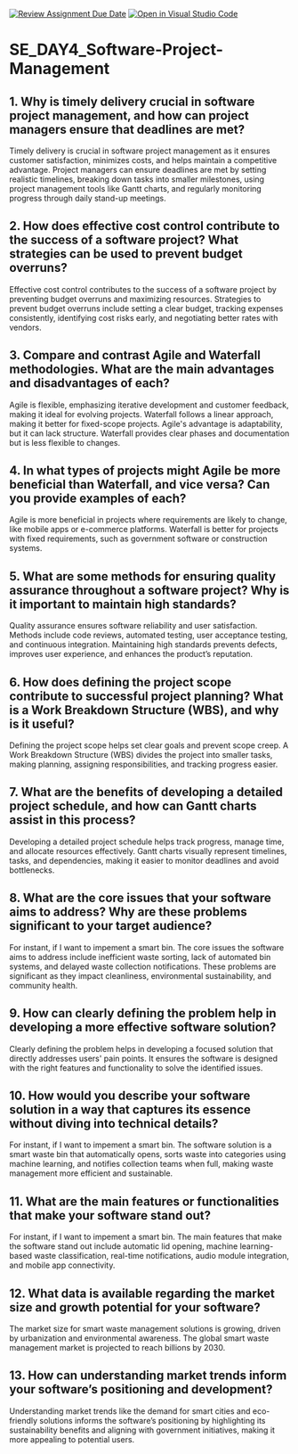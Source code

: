[![Review Assignment Due Date](https://classroom.github.com/assets/deadline-readme-button-22041afd0340ce965d47ae6ef1cefeee28c7c493a6346c4f15d667ab976d596c.svg)](https://classroom.github.com/a/9pw6JKcu)
[![Open in Visual Studio Code](https://classroom.github.com/assets/open-in-vscode-2e0aaae1b6195c2367325f4f02e2d04e9abb55f0b24a779b69b11b9e10269abc.svg)](https://classroom.github.com/online_ide?assignment_repo_id=18472602&assignment_repo_type=AssignmentRepo)
# SE_DAY4_Software-Project-Management
## 1. Why is timely delivery crucial in software project management, and how can project managers ensure that deadlines are met?
Timely delivery is crucial in software project management as it ensures customer satisfaction, minimizes costs, and helps maintain a competitive advantage. Project managers can ensure deadlines are met by setting realistic timelines, breaking down tasks into smaller milestones, using project management tools like Gantt charts, and regularly monitoring progress through daily stand-up meetings.

## 2. How does effective cost control contribute to the success of a software project? What strategies can be used to prevent budget overruns?
Effective cost control contributes to the success of a software project by preventing budget overruns and maximizing resources. Strategies to prevent budget overruns include setting a clear budget, tracking expenses consistently, identifying cost risks early, and negotiating better rates with vendors.

## 3. Compare and contrast Agile and Waterfall methodologies. What are the main advantages and disadvantages of each?
Agile is flexible, emphasizing iterative development and customer feedback, making it ideal for evolving projects. Waterfall follows a linear approach, making it better for fixed-scope projects. Agile's advantage is adaptability, but it can lack structure. Waterfall provides clear phases and documentation but is less flexible to changes.

## 4. In what types of projects might Agile be more beneficial than Waterfall, and vice versa? Can you provide examples of each?
Agile is more beneficial in projects where requirements are likely to change, like mobile apps or e-commerce platforms. Waterfall is better for projects with fixed requirements, such as government software or construction systems.

## 5. What are some methods for ensuring quality assurance throughout a software project? Why is it important to maintain high standards?
Quality assurance ensures software reliability and user satisfaction. Methods include code reviews, automated testing, user acceptance testing, and continuous integration. Maintaining high standards prevents defects, improves user experience, and enhances the product’s reputation.

## 6. How does defining the project scope contribute to successful project planning? What is a Work Breakdown Structure (WBS), and why is it useful?
Defining the project scope helps set clear goals and prevent scope creep. A Work Breakdown Structure (WBS) divides the project into smaller tasks, making planning, assigning responsibilities, and tracking progress easier.

## 7. What are the benefits of developing a detailed project schedule, and how can Gantt charts assist in this process?
Developing a detailed project schedule helps track progress, manage time, and allocate resources effectively. Gantt charts visually represent timelines, tasks, and dependencies, making it easier to monitor deadlines and avoid bottlenecks.

## 8. What are the core issues that your software aims to address? Why are these problems significant to your target audience?
For instant, if I want to impement a smart bin. The core issues the software aims to address include inefficient waste sorting, lack of automated bin systems, and delayed waste collection notifications. These problems are significant as they impact cleanliness, environmental sustainability, and community health.

## 9. How can clearly defining the problem help in developing a more effective software solution?
Clearly defining the problem helps in developing a focused solution that directly addresses users' pain points. It ensures the software is designed with the right features and functionality to solve the identified issues.

## 10. How would you describe your software solution in a way that captures its essence without diving into technical details?
For instant, if I want to impement a smart bin. The software solution is a smart waste bin that automatically opens, sorts waste into categories using machine learning, and notifies collection teams when full, making waste management more efficient and sustainable.

## 11. What are the main features or functionalities that make your software stand out?
For instant, if I want to impement a smart bin. The main features that make the software stand out include automatic lid opening, machine learning-based waste classification, real-time notifications, audio module integration, and mobile app connectivity.

## 12. What data is available regarding the market size and growth potential for your software?
The market size for smart waste management solutions is growing, driven by urbanization and environmental awareness. The global smart waste management market is projected to reach billions by 2030.

## 13. How can understanding market trends inform your software’s positioning and development?
Understanding market trends like the demand for smart cities and eco-friendly solutions informs the software’s positioning by highlighting its sustainability benefits and aligning with government initiatives, making it more appealing to potential users.
